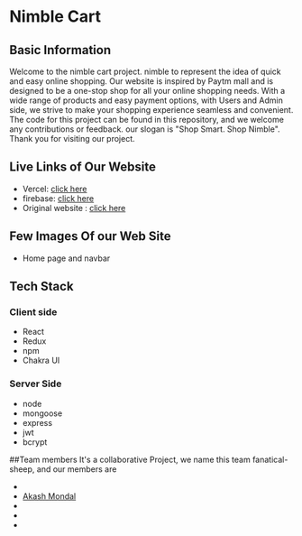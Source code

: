 # Nimble Cart

## Basic Information
Welcome to the nimble cart project. nimble to represent the idea of quick and easy online shopping.
Our website is inspired by Paytm mall and is designed to be a one-stop shop for all your online shopping needs. 
With a wide range of products and easy payment options, with Users and Admin side, we strive to make your 
shopping experience seamless and convenient. The code for this project can be found in this repository, and we welcome any contributions or feedback.
our slogan is "Shop Smart. Shop Nimble".
Thank you for visiting our project.

## Live Links of Our Website
- Vercel: [click here](https://paytmmall.com/)
- firebase: [click here](https://paytmmall.com/)
- Original website : [click here](https://paytmmall.com/)

## Few Images Of our Web Site
- Home page and navbar

## Tech Stack
### Client side
- React
- Redux
- npm
- Chakra UI

### Server Side
- node
- mongoose
- express
- jwt
- bcrypt

##Team members
It's a collaborative Project, we name this team fanatical-sheep, and our members are 

-
- [Akash Mondal](https://iakashmondal.github.io/)
-
-
-


